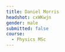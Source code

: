 ```yaml
---
title: Daniel Morris
headshot: cxWKwjn
gender: male
submitted: false
course:
  - Physics MSc
---
```

